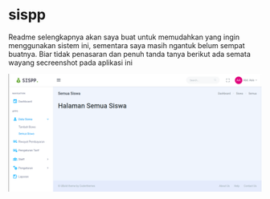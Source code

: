 # sispp
Readme selengkapnya akan saya buat untuk memudahkan yang ingin menggunakan sistem ini, sementara saya masih ngantuk belum sempat buatnya.
Biar tidak penasaran dan penuh tanda tanya berikut ada semata wayang secreenshot pada aplikasi ini

![img.png](img.png)
